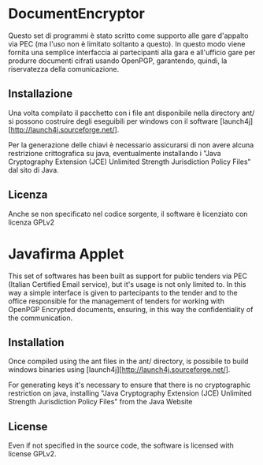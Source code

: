 DocumentEncryptor
================

Questo set di programmi è stato scritto come supporto alle gare d'appalto via PEC (ma l'uso non è limitato soltanto a questo). In questo modo viene fornita una semplice interfaccia ai partecipanti alla gara e all'ufficio gare per produrre documenti cifrati usando OpenPGP, garantendo, quindi, la riservatezza della comunicazione.


Installazione
--------

Una volta compilato il pacchetto con i file ant disponibile nella directory ant/ si possono costruire degli eseguibili per windows con il software [launch4j][http://launch4j.sourceforge.net/].

Per la generazione delle chiavi è necessario assicurarsi di non avere alcuna restrizione crittografica su java, eventualmente installando i "Java Cryptography Extension (JCE) Unlimited Strength Jurisdiction Policy Files" dal sito di Java.


Licenza
--------

Anche se non specificato nel codice sorgente, il software è licenziato con licenza GPLv2

Javafirma Applet
================

This set of softwares has been built as support for public tenders via PEC (Italian Certified Email service), but it's usage is not only limited to. In this way a simple interface is given to partecipants to the tender and to the office responsible for the management of tenders for working with OpenPGP Encrypted documents, ensuring, in this way the confidentiality of the communication.


Installation
------------

Once compiled using the ant files in the ant/ directory, is possibile to build windows binaries using [launch4j][http://launch4j.sourceforge.net/].

For generating keys it's necessary to ensure that there is no cryptographic restriction on java, installing "Java Cryptography Extension (JCE) Unlimited Strength Jurisdiction Policy Files" from the Java Website

License
--------

Even if not specified in the source code, the software is licensed with license GPLv2.

